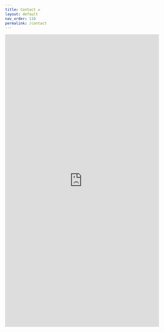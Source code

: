 ```yaml
---
title: Contact ✉️
layout: default
nav_order: 110
permalink: /contact
---
```


<div class="responsive-iframe-container">
  <iframe
          src="https://docs.google.com/forms/d/e/1FAIpQLSdQgB7Aw7cdLq2ng6Stj-KTayaxvqaDmWC6Ourq5sMZkLAirw/viewform?embedded=true"
          width="100%"
          height="960px"
          frameborder="0"
          marginheight="0"
          marginwidth="0">
    Loading…
  </iframe>
</div>
